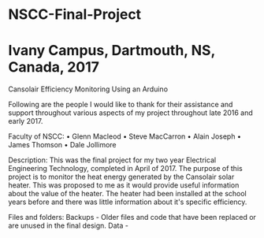  
 # NSCC-Final-Project 
 # Ivany Campus, Dartmouth, NS, Canada, 2017
 
Cansolair Efficiency Monitoring Using an Arduino


Following are the people I would like to thank for their assistance and support throughout various aspects of my project throughout late 2016 and early 2017.

Faculty of NSCC:
•	Glenn Macleod
•	Steve MacCarron
•	Alain Joseph
•	James Thomson
•	Dale Jollimore


Description:
This was the final project for my two year Electrical Engineering Technology, completed in April of 2017. The purpose of this project is to monitor the heat energy generated by the Cansolair solar heater. This was proposed to me as it would provide useful information about the value of the heater. The heater had been installed at the school years before and there was little information about it's specific efficiency.


Files and folders:
  Backups - Older files and code that have been replaced or are unused in the final design.
  Data - 
